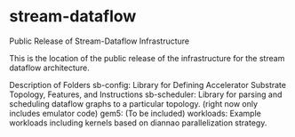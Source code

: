 # stream-dataflow
Public Release of Stream-Dataflow Infrastructure

This is the location of the public release of the infrastructure for the stream dataflow architecture.

Description of Folders
sb-config: Library for Defining Accelerator Substrate Topology, Features, and Instructions
sb-scheduler: Library for parsing and scheduling dataflow graphs to a particular topology.  (right now only includes emulator code)
gem5: (To be included)
workloads: Example workloads including kernels based on diannao parallelization strategy. 
